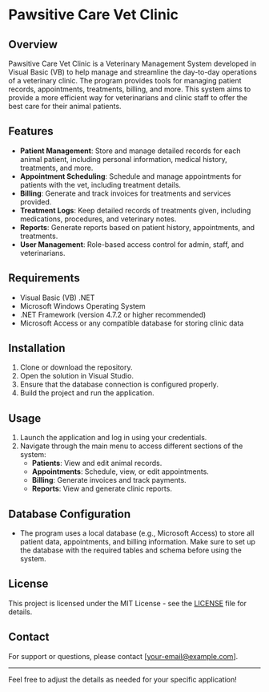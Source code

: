 # Pawsitive Care Vet Clinic

## Overview

Pawsitive Care Vet Clinic is a Veterinary Management System developed in Visual Basic (VB) to help manage and streamline the day-to-day operations of a veterinary clinic. The program provides tools for managing patient records, appointments, treatments, billing, and more. This system aims to provide a more efficient way for veterinarians and clinic staff to offer the best care for their animal patients.

## Features

- **Patient Management**: Store and manage detailed records for each animal patient, including personal information, medical history, treatments, and more.
- **Appointment Scheduling**: Schedule and manage appointments for patients with the vet, including treatment details.
- **Billing**: Generate and track invoices for treatments and services provided.
- **Treatment Logs**: Keep detailed records of treatments given, including medications, procedures, and veterinary notes.
- **Reports**: Generate reports based on patient history, appointments, and treatments.
- **User Management**: Role-based access control for admin, staff, and veterinarians.

## Requirements

- Visual Basic (VB) .NET
- Microsoft Windows Operating System
- .NET Framework (version 4.7.2 or higher recommended)
- Microsoft Access or any compatible database for storing clinic data

## Installation

1. Clone or download the repository.
2. Open the solution in Visual Studio.
3. Ensure that the database connection is configured properly.
4. Build the project and run the application.

## Usage

1. Launch the application and log in using your credentials.
2. Navigate through the main menu to access different sections of the system:
   - **Patients**: View and edit animal records.
   - **Appointments**: Schedule, view, or edit appointments.
   - **Billing**: Generate invoices and track payments.
   - **Reports**: View and generate clinic reports.

## Database Configuration

- The program uses a local database (e.g., Microsoft Access) to store all patient data, appointments, and billing information. Make sure to set up the database with the required tables and schema before using the system.

## License

This project is licensed under the MIT License - see the [LICENSE](LICENSE) file for details.

## Contact

For support or questions, please contact [your-email@example.com].

---

Feel free to adjust the details as needed for your specific application!